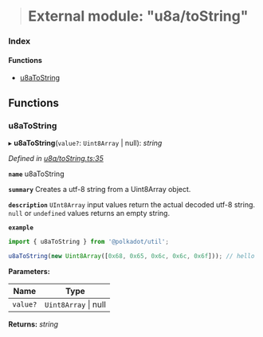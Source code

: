 > # External module: "u8a/toString"

### Index

#### Functions

* [u8aToString](_u8a_tostring_.md#u8atostring)

## Functions

###  u8aToString

▸ **u8aToString**(`value?`: `Uint8Array` | null): *string*

*Defined in [u8a/toString.ts:35](https://github.com/polkadot-js/common/blob/f13810d/packages/util/src/u8a/toString.ts#L35)*

**`name`** u8aToString

**`summary`** Creates a utf-8 string from a Uint8Array object.

**`description`** 
`UInt8Array` input values return the actual decoded utf-8 string. `null` or `undefined` values returns an empty string.

**`example`** 
<BR>

```javascript
import { u8aToString } from '@polkadot/util';

u8aToString(new Uint8Array([0x68, 0x65, 0x6c, 0x6c, 0x6f])); // hello
```

**Parameters:**

Name | Type |
------ | ------ |
`value?` | `Uint8Array` \| null |

**Returns:** *string*